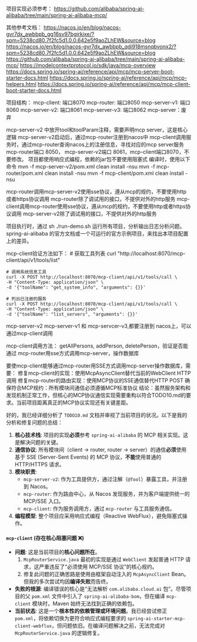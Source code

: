 项目实现必须参考： https://github.com/alibaba/spring-ai-alibaba/tree/main/spring-ai-alibaba-mcp/ 


其他参考文档：
https://nacos.io/en/blog/nacos-gvr7dx_awbbpb_gg16sv97bgirkixe/?spm=5238cd80.7f2fc5d1.0.0.642e5f9aoZLhEW&source=blog
https://nacos.io/en/blog/nacos-gvr7dx_awbbpb_qdi918msnqbvonx2/?spm=5238cd80.7f2fc5d1.0.0.642e5f9aoZLhEW&source=blog
https://github.com/alibaba/spring-ai-alibaba/tree/main/spring-ai-alibaba-mcp/ 
https://modelcontextprotocol.io/sdk/java/mcp-overview
https://docs.spring.io/spring-ai/reference/api/mcp/mcp-server-boot-starter-docs.html
https://docs.spring.io/spring-ai/reference/api/mcp/mcp-helpers.html
https://docs.spring.io/spring-ai/reference/api/mcp/mcp-client-boot-starter-docs.html

项目结构：
mcp-client: 端口8070
mcp-router: 端口8050
mcp-server-v1: 端口8060
mcp-server-v2: 端口8061
mcp-server-v3: 端口8062
mcp-server：废弃

mcp-server-v2 中放开tool和toolParam注释，需要声明mcp server，这是核心逻辑
mcp-server-v2启动后，通过mcp-router注册到nacos中
mcp-client调用服务时，通过mcp-router查询nacos上的注册信息，寻找对应的mcp server服务
mcp-router端口 8050， mcp-server-v2端口 8061，mcp-client端口8070，不要修改。 
项目都使用响应式编程，依赖的jar包不要使用阻塞式
编译时，使用以下命令
    mvn -f mcp-server-v2/pom.xml clean install -nsu
    mvn -f mcp-router/pom.xml clean install -nsu
    mvn -f mcp-client/pom.xml clean install -nsu

mcp-router调用mcp-server-v2使用sse协议，遵从mcp的规约，不要使用http或者https协议调用
mcp-router除了调试用的接口，不提供对外的http服务
mcp-client调用mcp-router使用sse协议，遵从mcp的规约，不要使用http或者https协议调用
mcp-server-v2除了调试用的接口，不提供对外的http服务

项目执行时，通过 sh ./run-demo.sh 运行所有项目，分析输出日志分析问题。
spring-ai-alibaba 的官方文档或一个可运行的官方示例项目，来找出本项目配置上的差异。

mcp-client验证方法如下：
    # 获取工具列表
    curl "http://localhost:8070/mcp-client/api/v1/tools/list"

    # 调用系统信息工具
    curl -X POST http://localhost:8070/mcp-client/api/v1/tools/call \
    -H "Content-Type: application/json" \
    -d '{"toolName": "get_system_info", "arguments": {}}'

    # 列出已注册的服务
    curl -X POST http://localhost:8070/mcp-client/api/v1/tools/call \
    -H "Content-Type: application/json" \
    -d '{"toolName": "list_servers", "arguments": {}}'


mcp-server-v2 mcp-server-v1 和 mcp-servcer-v3,都要注册到 nacos上，可以通过mcp-client调用

mcp-client调用方法： getAllPersons, addPerson, deletePerson，验证是否能通过 mcp-router用sse方式调用mcp-server，操作数据库

要使mcp-client能够通过mcp-router用SSE方式调用mcp-server操作数据库，需要：
修复mcp-client的实现：使用McpAsyncClient替代当前的WebClient HTTP调用
修复mcp-router的路由实现：使用MCP协议的SSE通信替代HTTP POST
确保符合MCP规约：所有模块间通信必须遵循MCP标准协议
结论：虽然服务架构和发现机制正常工作，但核心的MCP协议通信实现需要重构以符合TODO10.md的要求。当前项目距离真正的MCP协议实现还有关键差距。


好的，我已经详细分析了 `TODO10.md` 文档并审视了当前项目的状况。以下是我的分析和修复问题的总结：

1.  **核心技术栈**: 项目的实现**必须**参考 `spring-ai-alibaba` 的 MCP 相关实现。这是解决问题的关键。
2.  **通信协议**: 所有模块间（client -> router, router -> server）的通信**必须**使用基于 SSE (Server-Sent Events) 的 MCP 协议，**不能**使用普通的 HTTP/HTTPS 请求。
3.  **模块职责**:
    *   `mcp-server-v2`: 作为工具提供方，通过注解（`@Tool`）暴露工具，并注册到 Nacos。
    *   `mcp-router`: 作为路由中心，从 Nacos 发现服务，并为客户端提供统一的 MCP/SSE 入口。
    *   `mcp-client`: 作为服务调用方，通过 `mcp-router` 与工具服务通信。
4.  **编程模型**: 整个项目应采用响应式编程（Reactive WebFlux），避免阻塞式操作。


#### `mcp-client` (存在核心阻塞问题 ❌)
*   **问题**: 这是当前项目的**核心问题所在**。
    1.  `McpRouterService.java` 最初的实现是通过 `WebClient` 发起普通 HTTP 请求，这严重违反了“必须使用 MCP/SSE 协议”的核心规约。
    2.  修复此问题的正确思路是使用由框架自动注入的 `McpAsyncClient` Bean。但我的多次尝试均因**编译失败**而告终。
*   **失败的根源**: 编译错误的核心是“无法解析 `com.alibaba.cloud.ai` 包”。尽管项目的父 `pom.xml` 文件中引入了 `spring-ai-alibaba-bom`，但在编译 `mcp-client` 模块时，Maven 始终无法找到正确的依赖包。
*   **当前状态**: 这是一个**根本性的依赖管理或环境问题**。我已经尝试修正 `pom.xml`，将依赖切换为更符合响应式编程要求的 `spring-ai-starter-mcp-client-webflux`，但问题依旧。在编译问题解决之前，无法完成对 `McpRouterService.java` 的逻辑修复。

